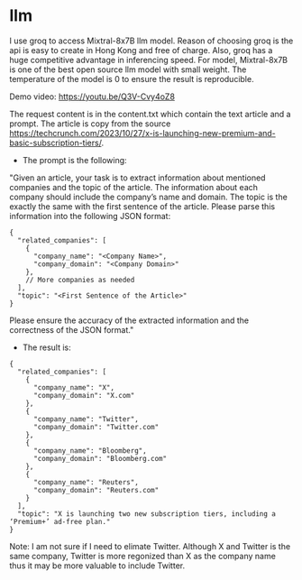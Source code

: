 # llm
I use groq to access Mixtral-8x7B llm model. Reason of choosing groq is the api is easy to create in Hong Kong and free of charge. Also, groq has a huge competitive advantage in inferencing speed. For model, Mixtral-8x7B is one of the best open source llm model with small weight. The temperature of the model is 0 to ensure the result is reproducible. 

Demo video: https://youtu.be/Q3V-Cvy4oZ8

The request content is in the content.txt which contain the text article and a prompt. The article is copy from the source https://techcrunch.com/2023/10/27/x-is-launching-new-premium-and-basic-subscription-tiers/. 

- The prompt is the following:

"Given an article, your task is to extract information about mentioned companies and the topic of the article. The information about each company should include the company’s name and domain. The topic is the exactly the same with the first sentence of the article. Please parse this information into the following JSON format: 

```
{
  "related_companies": [
    {
      "company_name": "<Company Name>",
      "company_domain": "<Company Domain>"
    },
    // More companies as needed
  ],
  "topic": "<First Sentence of the Article>"
}
```
Please ensure the accuracy of the extracted information and the correctness of the JSON format."

- The result is:

```
{
  "related_companies": [
    {
      "company_name": "X",
      "company_domain": "X.com"
    },
    {
      "company_name": "Twitter",
      "company_domain": "Twitter.com"
    },
    {
      "company_name": "Bloomberg",
      "company_domain": "Bloomberg.com"
    },
    {
      "company_name": "Reuters",
      "company_domain": "Reuters.com"
    }
  ],
  "topic": "X is launching two new subscription tiers, including a ‘Premium+’ ad-free plan."
}
```

Note: I am not sure if I need to elimate Twitter. Although X and Twitter is the same company, Twitter is more regonized than X as the company name thus it may be more valuable to include Twitter.
